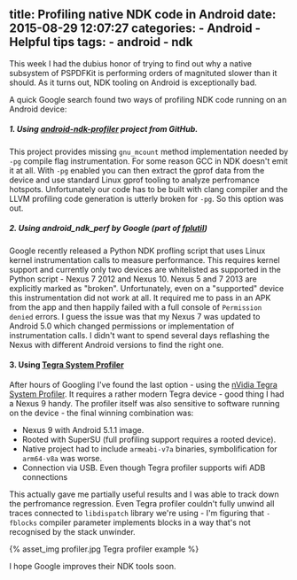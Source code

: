 title: Profiling native NDK code in Android
date: 2015-08-29 12:07:27
categories:
    - Android
    - Helpful tips
tags:
    - android
    - ndk
---
This week I had the dubius honor of trying to find out why a native subsystem of PSPDFKit is performing orders of magnituted slower than it should. As it turns out, NDK tooling on Android is exceptionally bad.

A quick Google search found two ways of profiling NDK code running on an Android device:

##### 1. Using [android-ndk-profiler](https://github.com/richq/android-ndk-profiler) project from GitHub. 
This project provides missing `gnu_mcount` method implementation needed by `-pg` compile flag instrumentation. For some reason GCC in NDK doesn't emit it at all. With `-pg` enabled you can then extract the gprof data from the device and use standard Linux gprof tooling to analyze perfromance hotspots. 
Unfortunately our code has to be built with clang compiler and the LLVM profiling code generation is utterly broken for `-pg`. So this option was out.

##### 2. Using android_ndk_perf by Google (part of [fplutil](https://google.github.io/fplutil/android_ndk_perf.html))
Google recently released a Python NDK profling script that uses Linux kernel instrumentation calls to measure performance. This requires kernel support and currently only two devices are whitelisted as supported in the Python script - Nexus 7 2012 and Nexus 10. Nexus 5 and 7 2013 are explicitly marked as "broken". Unfortunately, even on a "supported" device this instrumentation did not work at all. It required me to pass in an APK from the app and then happily failed with a full console of `Permission denied` errors. I guess the issue was that my Nexus 7 was updated to Android 5.0 which changed permissions or implementation of instrumentation calls. I didn't want to spend several days reflashing the Nexus with different Android versions to find the right one.

#### 3. Using [Tegra System Profiler](https://developer.nvidia.com/tegra-system-profiler)

After hours of Googling I've found the last option - using the [nVidia Tegra System Profiler](https://developer.nvidia.com/tegra-system-profiler). It requires a rather modern Tegra device - good thing I had a Nexus 9 handy. The profiler itself was also sensitive to software running on the device - the final winning combination was:

* Nexus 9 with Android 5.1.1 image.
* Rooted with SuperSU (full profiling support requires a rooted device).
* Native project had to include `armeabi-v7a` binaries, symbolification for `arm64-v8a` was worse.
* Connection via USB. Even though Tegra profiler supports wifi ADB connections

This actually gave me partially useful results and I was able to track down the perfromance regression. Even Tegra profiler couldn't fully unwind all traces connected to `libdispatch` library we're using - I'm figuring that `-fblocks` compiler parameter implements blocks in a way that's not recognised by the stack unwinder.

{% asset_img profiler.jpg Tegra profiler example %}

I hope Google improves their NDK tools soon.